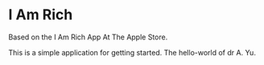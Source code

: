 # I Am Rich

Based on the I Am Rich App At The Apple Store.

This is a simple application for getting started. The hello-world of dr A. Yu.
